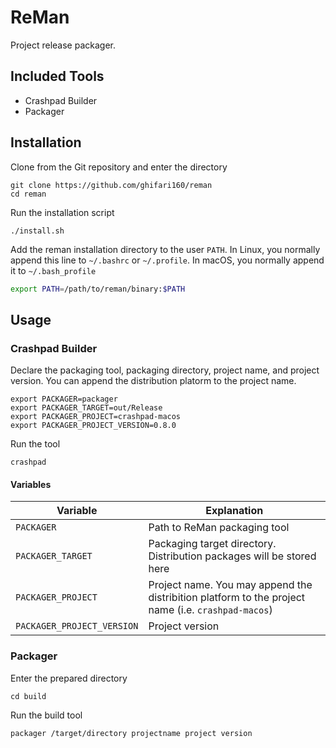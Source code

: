 # ReMan

Project release packager.

## Included Tools

- Crashpad Builder
- Packager

## Installation

Clone from the Git repository and enter the directory

``` shell
git clone https://github.com/ghifari160/reman
cd reman
```

Run the installation script

``` shell
./install.sh
```

Add the reman installation directory to the user `PATH`. In Linux, you normally append this line to
`~/.bashrc` or `~/.profile`. In macOS, you normally append it to `~/.bash_profile`

``` bash
export PATH=/path/to/reman/binary:$PATH
```

## Usage

### Crashpad Builder

Declare the packaging tool, packaging directory, project name, and project version. You can append
the distribution platorm to the project name.

``` shell
export PACKAGER=packager
export PACKAGER_TARGET=out/Release
export PACKAGER_PROJECT=crashpad-macos
export PACKAGER_PROJECT_VERSION=0.8.0
```

Run the tool

``` shell
crashpad
```

#### Variables

| Variable                   | Explanation                                                                                        |
|----------------------------|----------------------------------------------------------------------------------------------------|
| `PACKAGER`                 | Path to ReMan packaging tool                                                                       |
| `PACKAGER_TARGET`          | Packaging target directory. Distribution packages will be stored here                              |
| `PACKAGER_PROJECT`         | Project name. You may append the distribition platform to the project name (i.e. `crashpad-macos`) |
| `PACKAGER_PROJECT_VERSION` | Project version                                                                                    |

### Packager

Enter the prepared directory

``` shell
cd build
```

Run the build tool

``` shell
packager /target/directory projectname project version
```
